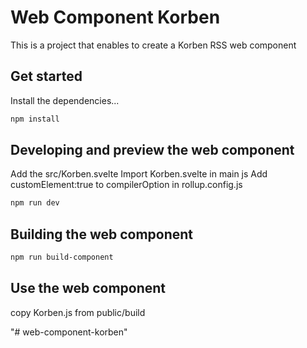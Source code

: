 # Web Component Korben

This is a project that enables to create a Korben RSS web component 

## Get started

Install the dependencies...

```bash
npm install
```

## Developing and preview the web component

Add the src/Korben.svelte
Import Korben.svelte in main js
Add customElement:true to compilerOption in rollup.config.js

```bash
npm run dev
```

## Building the web component

```bash
npm run build-component
```

## Use the web component

copy Korben.js from public/build

"# web-component-korben" 
